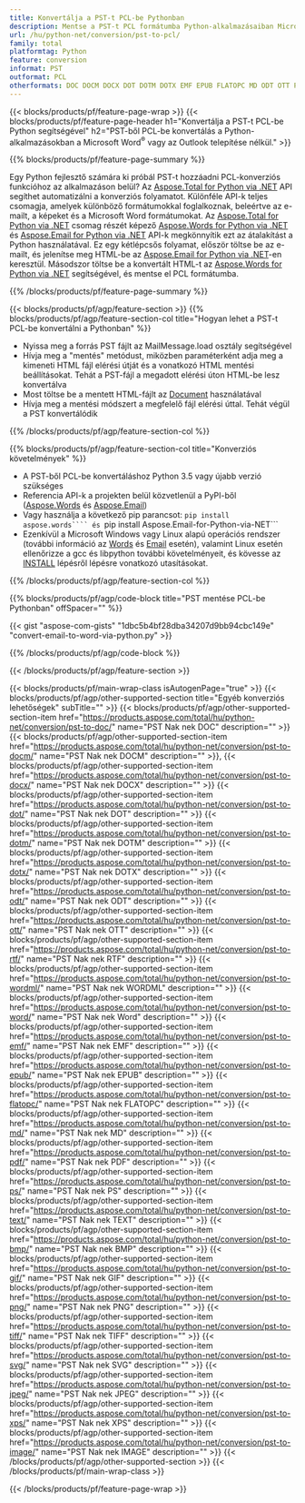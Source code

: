 ```yaml
---
title: Konvertálja a PST-t PCL-be Pythonban
description: Mentse a PST-t PCL formátumba Python-alkalmazásaiban Microsoft Outlook vagy Word használata nélkül 
url: /hu/python-net/conversion/pst-to-pcl/
family: total
platformtag: Python
feature: conversion
informat: PST
outformat: PCL
otherformats: DOC DOCM DOCX DOT DOTM DOTX EMF EPUB FLATOPC MD ODT OTT PCL PDF PS RTF TEXT WORD WORDML BMP GIF IMAGE JPEG TIFF PNG SVG XPS
---
```

{{< blocks/products/pf/feature-page-wrap >}}
{{< blocks/products/pf/feature-page-header h1="Konvertálja a PST-t PCL-be Python segítségével" h2="PST-ből PCL-be konvertálás a Python-alkalmazásokban a Microsoft Word<sup>&reg;</sup> vagy az Outlook telepítése nélkül." >}}

{{% blocks/products/pf/feature-page-summary %}}

Egy Python fejlesztő számára ki próbál PST-t hozzáadni PCL-konverziós funkcióhoz az alkalmazáson belül? Az [Aspose.Total for Python via .NET](https://products.aspose.com/total/python-net/) API segíthet automatizálni a konverziós folyamatot. Különféle API-k teljes csomagja, amelyek különböző formátumokkal foglalkoznak, beleértve az e-mailt, a képeket és a Microsoft Word formátumokat. Az [Aspose.Total for Python via .NET](https://products.aspose.com/total/python-net/) csomag részét képező [Aspose.Words for Python via .NET](https://products.aspose.com/words/python-net/) és [Aspose.Email for Python via .NET](https://products.aspose.com/email/python-net/) API-k megkönnyítik ezt az átalakítást a Python használatával. Ez egy kétlépcsős folyamat, először töltse be az e-mailt, és jelenítse meg HTML-be az [Aspose.Email for Python via .NET](https://products.aspose.com/email/python-net/)-en keresztül. Másodszor töltse be a konvertált HTML-t az [Aspose.Words for Python via .NET](https://products.aspose.com/words/python-net/) segítségével, és mentse el PCL formátumba.

{{% /blocks/products/pf/feature-page-summary %}}

{{< blocks/products/pf/agp/feature-section >}}
{{% blocks/products/pf/agp/feature-section-col title="Hogyan lehet a PST-t PCL-be konvertálni a Pythonban" %}}

- Nyissa meg a forrás PST fájlt az MailMessage.load osztály segítségével
- Hívja meg a "mentés" metódust, miközben paraméterként adja meg a kimeneti HTML fájl elérési útját és a vonatkozó HTML mentési beállításokat. Tehát a PST-fájl a megadott elérési úton HTML-be lesz konvertálva
- Most töltse be a mentett HTML-fájlt az [Document](https://reference.aspose.com/words/python-net/aspose.words/document/) használatával
- Hívja meg a mentési módszert a megfelelő fájl elérési úttal. Tehát végül a PST konvertálódik

{{% /blocks/products/pf/agp/feature-section-col %}}

{{% blocks/products/pf/agp/feature-section-col title="Konverziós követelmények" %}}

- A PST-ből PCL-be konvertáláshoz Python 3.5 vagy újabb verzió szükséges
- Referencia API-k a projekten belül közvetlenül a PyPI-ből ([Aspose.Words](https://pypi.org/project/aspose-words/) és [Aspose.Email](https://pypi.org/project/Aspose.Email-for-Python-via-NET/))
- Vagy használja a következő pip parancsot: ```pip install aspose.words```` és ```pip install Aspose.Email-for-Python-via-NET``` 
- Ezenkívül a Microsoft Windows vagy Linux alapú operációs rendszer (további információ az [Words](https://docs.aspose.com/words/python-net/system-requirements/) és [Email](https://docs.aspose.com/email/python-net/system-requirements/) esetén), valamint Linux esetén ellenőrizze a gcc és libpython további követelményeit, és kövesse az [INSTALL](https://docs.aspose.com/words/python-net/installation/) lépésről lépésre vonatkozó utasításokat.
 

{{% /blocks/products/pf/agp/feature-section-col %}}

{{% blocks/products/pf/agp/code-block title="PST mentése PCL-be Pythonban" offSpacer="" %}}

{{< gist "aspose-com-gists" "1dbc5b4bf28dba34207d9bb94cbc149e" "convert-email-to-word-via-python.py" >}}

{{% /blocks/products/pf/agp/code-block %}}

{{< /blocks/products/pf/agp/feature-section >}}

{{< blocks/products/pf/main-wrap-class isAutogenPage="true" >}}
{{< blocks/products/pf/agp/other-supported-section title="Egyéb konverziós lehetőségek" subTitle="" >}}
{{< blocks/products/pf/agp/other-supported-section-item href="https://products.aspose.com/total/hu/python-net/conversion/pst-to-doc/" name="PST Nak nek DOC" description="" >}}
{{< blocks/products/pf/agp/other-supported-section-item href="https://products.aspose.com/total/hu/python-net/conversion/pst-to-docm/" name="PST Nak nek DOCM" description="" >}},
{{< blocks/products/pf/agp/other-supported-section-item href="https://products.aspose.com/total/hu/python-net/conversion/pst-to-docx/" name="PST Nak nek DOCX" description="" >}}
{{< blocks/products/pf/agp/other-supported-section-item href="https://products.aspose.com/total/hu/python-net/conversion/pst-to-dot/" name="PST Nak nek DOT" description="" >}}
{{< blocks/products/pf/agp/other-supported-section-item href="https://products.aspose.com/total/hu/python-net/conversion/pst-to-dotm/" name="PST Nak nek DOTM" description="" >}}
{{< blocks/products/pf/agp/other-supported-section-item href="https://products.aspose.com/total/hu/python-net/conversion/pst-to-dotx/" name="PST Nak nek DOTX" description="" >}}
{{< blocks/products/pf/agp/other-supported-section-item href="https://products.aspose.com/total/hu/python-net/conversion/pst-to-odt/" name="PST Nak nek ODT" description="" >}}
{{< blocks/products/pf/agp/other-supported-section-item href="https://products.aspose.com/total/hu/python-net/conversion/pst-to-ott/" name="PST Nak nek OTT" description="" >}}
{{< blocks/products/pf/agp/other-supported-section-item href="https://products.aspose.com/total/hu/python-net/conversion/pst-to-rtf/" name="PST Nak nek RTF" description="" >}}
{{< blocks/products/pf/agp/other-supported-section-item href="https://products.aspose.com/total/hu/python-net/conversion/pst-to-wordml/" name="PST Nak nek WORDML" description="" >}}
{{< blocks/products/pf/agp/other-supported-section-item href="https://products.aspose.com/total/hu/python-net/conversion/pst-to-word/" name="PST Nak nek Word" description="" >}}
{{< blocks/products/pf/agp/other-supported-section-item href="https://products.aspose.com/total/hu/python-net/conversion/pst-to-emf/" name="PST Nak nek EMF" description="" >}}
{{< blocks/products/pf/agp/other-supported-section-item href="https://products.aspose.com/total/hu/python-net/conversion/pst-to-epub/" name="PST Nak nek EPUB" description="" >}}
{{< blocks/products/pf/agp/other-supported-section-item href="https://products.aspose.com/total/hu/python-net/conversion/pst-to-flatopc/" name="PST Nak nek FLATOPC" description="" >}}
{{< blocks/products/pf/agp/other-supported-section-item href="https://products.aspose.com/total/hu/python-net/conversion/pst-to-md/" name="PST Nak nek MD" description="" >}}
{{< blocks/products/pf/agp/other-supported-section-item href="https://products.aspose.com/total/hu/python-net/conversion/pst-to-pdf/" name="PST Nak nek PDF" description="" >}}
{{< blocks/products/pf/agp/other-supported-section-item href="https://products.aspose.com/total/hu/python-net/conversion/pst-to-ps/" name="PST Nak nek PS" description="" >}}
{{< blocks/products/pf/agp/other-supported-section-item href="https://products.aspose.com/total/hu/python-net/conversion/pst-to-text/" name="PST Nak nek TEXT" description="" >}}
{{< blocks/products/pf/agp/other-supported-section-item href="https://products.aspose.com/total/hu/python-net/conversion/pst-to-bmp/" name="PST Nak nek BMP" description="" >}}
{{< blocks/products/pf/agp/other-supported-section-item href="https://products.aspose.com/total/hu/python-net/conversion/pst-to-gif/" name="PST Nak nek GIF" description="" >}}
{{< blocks/products/pf/agp/other-supported-section-item href="https://products.aspose.com/total/hu/python-net/conversion/pst-to-png/" name="PST Nak nek PNG" description="" >}}
{{< blocks/products/pf/agp/other-supported-section-item href="https://products.aspose.com/total/hu/python-net/conversion/pst-to-tiff/" name="PST Nak nek TIFF" description="" >}}
{{< blocks/products/pf/agp/other-supported-section-item href="https://products.aspose.com/total/hu/python-net/conversion/pst-to-svg/" name="PST Nak nek SVG" description="" >}}
{{< blocks/products/pf/agp/other-supported-section-item href="https://products.aspose.com/total/hu/python-net/conversion/pst-to-jpeg/" name="PST Nak nek JPEG" description="" >}}
{{< blocks/products/pf/agp/other-supported-section-item href="https://products.aspose.com/total/hu/python-net/conversion/pst-to-xps/" name="PST Nak nek XPS" description="" >}}
{{< blocks/products/pf/agp/other-supported-section-item href="https://products.aspose.com/total/hu/python-net/conversion/pst-to-image/" name="PST Nak nek IMAGE" description="" >}}
{{< /blocks/products/pf/agp/other-supported-section >}}
{{< /blocks/products/pf/main-wrap-class >}}

{{< /blocks/products/pf/feature-page-wrap >}}